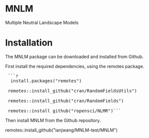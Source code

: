 # MNLM
 Multiple Neutral Landscape Models

# Installation

The MNLM package can be downloaded and installed from Github.

First install the required dependencies, using the remotes package.
<pre> ```r 
  install.packages("remotes")
 
 remotes::install_github("cran/RandomFieldsUtils")
 
 remotes::install_github("cran/RandomFields")
 
 remotes::install_github("ropensci/NLMR")``` </pre>




Then install MNLM from the Github repository.

 remotes::install_github("ianjwang/MNLM-test/MNLM")
